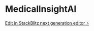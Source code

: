 # MedicalInsightAI

[Edit in StackBlitz next generation editor ⚡️](https://stackblitz.com/~/github.com/NikhilRaikwar/MedicalInsightAI)
